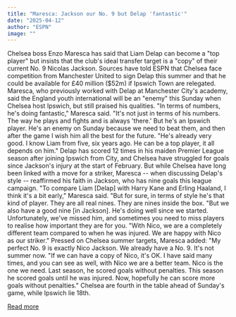 ```yaml
---
title: "Maresca: Jackson our No. 9 but Delap 'fantastic'"
date: "2025-04-12"
author: "ESPN"
image: ""
---
```


Chelsea boss Enzo Maresca has said that Liam Delap can become a "top player" but insists that the club's ideal transfer target is a "copy" of their current No. 9 Nicolas Jackson.
Sources have told ESPN that Chelsea face competition from Manchester United to sign Delap this summer and that he could be available for £40 million ($52m) if Ipswich Town are relegated.
Maresca, who previously worked with Delap at Manchester City's academy, said the England youth international will be an "enemy" this Sunday when Chelsea host Ipswich, but still praised his qualities.
"In terms of numbers, he's doing fantastic," Maresca said. "It's not just in terms of his numbers. The way he plays and fights and is always 'there.' But he's an Ipswich player. He's an enemy on Sunday because we need to beat them, and then after the game I wish him all the best for the future.
"He's already very good. I know Liam from five, six years ago. He can be a top player, it all depends on him."
Delap has scored 12 times in his maiden Premier League season after joining Ipswich from City, and Chelsea have struggled for goals since Jackson's injury at the start of February.
But while Chelsea have long been linked with a move for a striker, Maresca -- when discussing Delap's style -- reaffirmed his faith in Jackson, who has nine goals this league campaign.
"To compare Liam [Delap] with Harry Kane and Erling Haaland, I think it's a bit early," Maresca said. "But for sure, in terms of style he's that kind of player. They are all real nines. They are nines inside the box.
"But we also have a good nine [in Jackson]. He's doing well since we started. Unfortunately, we've missed him, and sometimes you need to miss players to realise how important they are for you.
"With Nico, we are a completely different team compared to when he was injured. We are happy with Nico as our striker."
Pressed on Chelsea summer targets, Maresca added: "My perfect No. 9 is exactly Nico Jackson. We already have a No. 9. It's not summer now.
"If we can have a copy of Nico, it's OK. I have said many times, and you can see as well, with Nico we are a better team. Nico is the one we need. Last season, he scored goals without penalties. This season he scored goals until he was injured. Now, hopefully he can score more goals without penalties."
Chelsea are fourth in the table ahead of Sunday's game, while Ipswich lie 18th.

[Read more](https://www.espn.com/soccer/story/_/id/44631373/enzo-maresca-nicolas-jackson-chelsea-no-9-liam-delap-fantastic)
